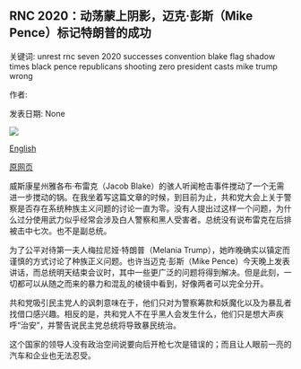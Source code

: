 ## RNC 2020：动荡蒙上阴影，迈克·彭斯（Mike Pence）标记特朗普的成功

关键词: unrest rnc seven 2020 successes convention blake flag shadow times black pence republicans shooting zero president casts mike trump wrong

作者: 

发表日期: None

![](https://m.files.bbci.co.uk/modules/bbc-morph-news-waf-page-meta/4.1.3/bbc_news_logo.png)

[English](RNC%202020%3A%20Mike%20Pence%20to%20flag%20Trump%20successes%20as%20unrest%20casts%20shadow.md)

[原网页](https://www.bbc.com/news/live/election-us-2020-53890074)

威斯康星州雅各布·布雷克（Jacob Blake）的骇人听闻枪击事件搅动了一个无需进一步搅动的锅。在我坐着写这篇文章的时候，到目前为止，共和党大会上关于警察是否存在系统种族主义问题的讨论一直为零。没有人提出过这样一个问题，为什么过分使用武力似乎经常会涉及白人警察和黑人受害者。总统没有说布雷克在后排被击中七次。也不是副总统。

为了公平对待第一夫人梅拉尼娅·特朗普（Melania Trump），她昨晚确实以镇定而谨慎的方式讨论了种族正义问题。也许当迈克·彭斯（Mike Pence）今天晚上发表讲话，而总统明天结束会议时，其中一些更广泛的问题将得到解决。但是此刻，一切都可以从随之而来的暴力和混乱的棱镜中看到，好像两者可以完全分开。

共和党吸引民主党人的讽刺意味在于，他们只对为警察筹款和妖魔化以及为暴乱者找借口感兴趣。相反的是，共和党人不在乎黑人会发生什么，他们只是想大声疾呼“治安”，并警告说民主党总统将导致暴民统治。

这个国家的领导人没有政治空间说要向后开枪七次是错误的；而且让人眼前一亮的汽车和企业也无法忍受。